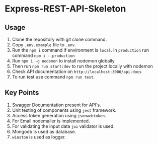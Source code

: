 # Express-REST-API-Skeleton

## Usage

1. Clone the repository with git clone command.
2. Copy `.env.example` file to `.env`.
3. Run the `npm i` command if environment is `local`.
   In `production` run command `npm i --production`
4. Run `npm i -g nodemon` to install nodemon globally.
5. Then run `npm run start:dev` to run the project locally with nodemon
6. Check API documentation on `http://localhost:3000/api-docs`
7. To run test use command `npm run test`.

## Key Points

1. Swagger Documentation present for API's.
2. Unit testing of components using `jest` framework.
3. Access token generation using `jsonwebtoken`.
4. For Email nodemailer is implemented.
5. For validating the input data `joi` validator is used.
6. Mongodb is used as database.
7. `winston` is used as logger.
